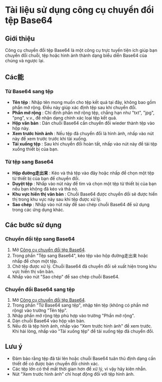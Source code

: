 # Tài liệu sử dụng công cụ chuyển đổi tệp Base64

## Giới thiệu

Công cụ chuyển đổi tệp Base64 là một công cụ trực tuyến tiện ích giúp bạn chuyển đổi chuỗi, tệp hoặc hình ảnh thành dạng biểu diễn Base64 của chúng và ngược lại.

## Các能

### Từ Base64 sang tệp

  * **Tên tệp** : Nhập tên mong muốn cho tệp kết quả tại đây, không bao gồm phần mở rộng. Điều này giúp xác định tệp sau khi chuyển đổi.
  * **Phần mở rộng** : Chỉ định phần mở rộng tệp, chẳng hạn như "txt", "jpg", "png", v.v., để nhận dạng chính xác loại tệp kết quả.
  * **Hộp văn bản** : Dán chuỗi Base64 cần chuyển đổi wieder thành tệp vào hộp này.
  * **Xem trước hình ảnh** : Nếu tệp đã chuyển đổi là hình ảnh, nhấp vào nút này để xem trước trước khi tải xuống.
  * **Tải xuống tệp** : Sau khi chuyển đổi hoàn tất, nhấp vào nút này để tải tệp xuống thiết bị của bạn.

### Từ tệp sang Base64

  * **Hộp đường走出来** : Kéo và thả tệp vào đây hoặc nhấp để chọn một tệp từ thiết bị của bạn để chuyển đổi.
  * **Duyệt tệp** : Nhấp vào nút này để tìm và chọn một tệp từ thiết bị của bạn nếu bạn không đã kéo và thả nó.
  * **Khu vực hiển thị văn bản** : Chuỗi Base64 được chuyển đổi sẽ được hiển thị trong khu vực này sau khi tệp được xử lý.
  * **Sao chép** : Nhấp vào nút này để sao chép chuỗi Base64 để sử dụng trong các ứng dụng khác.

## Các bước sử dụng

### Chuyển đổi tệp sang Base64

  1. Mở [Công cụ chuyển đổi tệp Base64](https://it-tools.tech/base64-file-converter).
  2. Trong phần "Tệp sang Base64", kéo tệp vào hộp đường走出来 hoặc nhấp để chọn một tệp.
  3. Chờ tệp được xử lý. Chuỗi Base64 đã chuyển đổi sẽ xuất hiện trong khu vực hiển thị văn bản.
  4. Nhấp vào nút "Sao chép" để sao chép chuỗi Base64.

### Chuyển đổi Base64 sang tệp

  1. Mở [Công cụ chuyển đổi tệp Base64](https://it-tools.tech/base64-file-converter).
  2. Trong phần "Từ Base64 sang tệp", nhập tên tệp (không có phần mở rộng) vào trường "Tên tệp".
  3. Nhập phần mở rộng tệp phù hợp vào trường "Phần mở rộng".
  4. Dán chuỗi Base64 vào hộp văn bản.
  5. Nếu đó là tệp hình ảnh, nhấp vào "Xem trước hình ảnh" để xem trước. Khi hài lòng, nhấp vào "Tải xuống tệp" để tải xuống tệp đã chuyển đổi.

## Lưu ý

  * Đảm bảo rằng tệp đã tải lên hoặc chuỗi Base64 tuân thủ định dạng cần thiết để có được bản chuyển đổi chính xác.
  * Các tệp lớn có thể mất thời gian hơn để xử lý, vì vậy hãy kiên nhẫn.
  * Nút "Xem trước hình ảnh" chỉ hoạt động đối với tệp hình ảnh.